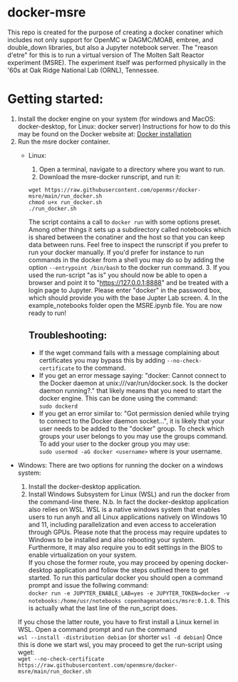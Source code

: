 # docker-msre
This repo is created for the purpose of creating a docker conatiner which includes not only support for OpenMC w DAGMC/MOAB, embree, and double_down libraries, but also a Jupyter notebook server. The "reason d'etre" for this is to run a virtual version of The Molten Salt Reactor experiment (MSRE). The experiment itself was performed physically in the '60s at Oak Ridge National Lab (ORNL), Tennessee.

# Getting started:
1. Install the docker engine on your system (for windows and MacOS: docker-desktop, for Linux: docker server)
  Instructions for how to do this may be found on the Docker website at: [Docker installation](https://docs.docker.com/engine/install/)
2. Run the msre docker container.
    - Linux:
        1. Open a terminal, navigate to a directory where you want to run.
        2. Download the msre-docker runscript, and run it:
        ```{bash tidy=false}
        wget https://raw.githubusercontent.com/openmsr/docker-msre/main/run_docker.sh
        chmod u+x run_docker.sh
        ./run_docker.sh
        ```
        The script contains a call to ```docker run``` with some options preset. Among other things it sets up a subdirectory called notebooks which is shared between the conatiner and the host so that you can keep data between runs.
        Feel free to inspect the runscript if you prefer to run your docker manually. If you'd prefer for instance to run commands in the docker from a shell
        you may do so by adding the option ```--entrypoint /bin/bash``` to the docker run command.
        3. If you used the run-script "as is" you should now be able to open a browser and point it to "https://127.0.0.1:8888" and be treated with a login page to Jupyter.
        Please enter "docker" in the password box, which should provide you with the base Jupter Lab screen.
        4. In the example_notebooks folder open the MSRE.ipynb file. You are now ready to run!
      
      ## Troubleshooting:
        - If the wget command fails with a message complaining about certificates you may bypass this by adding ```--no-check-certificate``` to the command.
        - If you get an error message saying: "docker: Cannot connect to the Docker daemon at unix:///var/run/docker.sock. Is the docker daemon running?." that likely means that you need to start the docker engine. This can be done using the command:  
        ```sudo dockerd```  
        - If you get an error similar to: "Got permission denied while trying to connect to the Docker daemon socket...", it is likely that your user needs to be added to the "docker" group. To check which groups your user belongs to you may use the groups command. To add your user to the docker group you may use:  
        ```sudo usermod -aG docker <username>``` where <username> is your username. 
        
  - Windows:
    There are two options for running the docker on a windows system:
    1. Install the docker-desktop application.
    2. Install Windows Subsystem for Linux (WSL) and run the docker from the command-line there.
    N.b. In fact the docker-desktop application also relies on WSL. 
    WSL is a native windows system that enables users to run anyh and all Linux applications natively on Windows 10 and 11, including parallelization and even access to acceleration through GPUs.
    Please note that the process may require updates to Windows to be installed and also rebooting your system. Furthermore, it may also require you to edit settings in the BIOS to enable virtualization on your system.  
    If you chose the former route, you may proceed by opening docker-desktop application and follow the steps outlined there to get started. To run this particular docker you should open a command prompt and issue the follwing command:  
    ```docker run -e JUPYTER_ENABLE_LAB=yes -e JUPYTER_TOKEN=docker -v notebooks:/home/usr/notebooks copenhagenatomics/msre:0.1.0```. This is actually what the last line of the run_script does.  
    
    If you chose the latter route, you have to first install a Linux kernel in WSL. Open a command prompt and run the command  
    ```wsl --install -distribution debian``` (or shorter ```wsl -d debian```)
    Once this is done we start wsl, you may proceed to get the run-script using wget:  
    ```wget --no-check-certificate https://raw.githubusercontent.com/openmsre/docker-msre/main/run_docker.sh```
    

